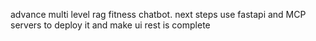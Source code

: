 advance multi level rag fitness chatbot.
next steps
use fastapi and MCP servers to deploy it and make ui
rest is complete

